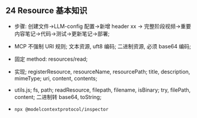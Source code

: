 ## 24 Resource 基本知识

- 步骤: 创建文件->LLM-config 配置->新增 header xx -> 完整阶段视频->重要内容笔记->代码->测试->更新笔记->部署;

- MCP 不强制 URI 规则; 文本资源, uft8 编码; 二进制资源, 必须 base64 编码;
- 固定 method: resources/read;
- 实现; registerResource, resourceName, resourcePath; title, description, mimeType; uri, content, contents;
- utils.js; fs, path; readResource, filepath, filename, isBinary; try, filePath, content; 二进制转 base64, toString;
- `npx @modelcontextprotocol/inspector`
